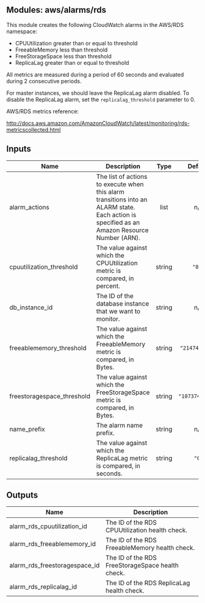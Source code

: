 ## Modules: aws/alarms/rds

This module creates the following CloudWatch alarms in the
AWS/RDS namespace:

  - CPUUtilization greater than or equal to threshold
  - FreeableMemory less than threshold
  - FreeStorageSpace less than threshold
  - ReplicaLag greater than or equal to threshold

All metrics are measured during a period of 60 seconds and evaluated
during 2 consecutive periods.

For master instances, we should leave the ReplicaLag alarm disabled. To
disable the ReplicaLag alarm, set the `replicalag_threshold`
parameter to 0.

AWS/RDS metrics reference:

http://docs.aws.amazon.com/AmazonCloudWatch/latest/monitoring/rds-metricscollected.html

## Inputs

| Name | Description | Type | Default | Required |
|------|-------------|:----:|:-----:|:-----:|
| alarm\_actions | The list of actions to execute when this alarm transitions into an ALARM state. Each action is specified as an Amazon Resource Number (ARN). | list | n/a | yes |
| cpuutilization\_threshold | The value against which the CPUUtilization metric is compared, in percent. | string | `"80"` | no |
| db\_instance\_id | The ID of the database instance that we want to monitor. | string | n/a | yes |
| freeablememory\_threshold | The value against which the FreeableMemory metric is compared, in Bytes. | string | `"2147483648"` | no |
| freestoragespace\_threshold | The value against which the FreeStorageSpace metric is compared, in Bytes. | string | `"10737418240"` | no |
| name\_prefix | The alarm name prefix. | string | n/a | yes |
| replicalag\_threshold | The value against which the ReplicaLag metric is compared, in seconds. | string | `"0"` | no |

## Outputs

| Name | Description |
|------|-------------|
| alarm\_rds\_cpuutilization\_id | The ID of the RDS CPUUtilization health check. |
| alarm\_rds\_freeablememory\_id | The ID of the RDS FreeableMemory health check. |
| alarm\_rds\_freestoragespace\_id | The ID of the RDS FreeStorageSpace health check. |
| alarm\_rds\_replicalag\_id | The ID of the RDS ReplicaLag health check. |

